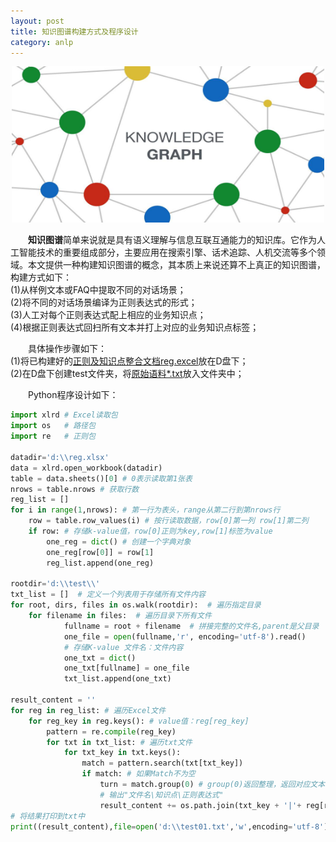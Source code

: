 ```yaml
---
layout: post
title: 知识图谱构建方式及程序设计
category: anlp
---
```


<div align="center">
<img width="500" height="250" src="https://raw.githubusercontent.com/carrylaw/IMG/master/img_nlp/sucai18.png" />
</div>

&emsp;&emsp;**知识图谱**简单来说就是具有语义理解与信息互联互通能力的知识库。它作为人工智能技术的重要组成部分，主要应用在搜索引擎、话术追踪、人机交流等多个领域。本文提供一种构建知识图谱的概念，其本质上来说还算不上真正的知识图谱，构建方式如下：            
(1)从样例文本或FAQ中提取不同的对话场景；         
(2)将不同的对话场景编译为正则表达式的形式；    
(3)人工对每个正则表达式配上相应的业务知识点；        
(4)根据正则表达式回扫所有文本并打上对应的业务知识点标签；    
                 
&emsp;&emsp;具体操作步骤如下：           
(1)将已构建好的[正则及知识点整合文档reg.excel](https://github.com/carrylaw/IMG/blob/master/reg.xlsx)放在D盘下；        
(2)在D盘下创建test文件夹，将[原始语料*.txt](https://github.com/carrylaw/IMG/tree/master/test)放入文件夹中；    

&emsp;&emsp;Python程序设计如下：     
``` python
import xlrd # Excel读取包
import os   # 路径包
import re   # 正则包

datadir='d:\\reg.xlsx'
data = xlrd.open_workbook(datadir)
table = data.sheets()[0] # 0表示读取第1张表
nrows = table.nrows # 获取行数
reg_list = []
for i in range(1,nrows): # 第一行为表头，range从第二行到第nrows行
    row = table.row_values(i) # 按行读取数据，row[0]第一列 row[1]第二列
    if row: # 存储k-value值，row[0]正则为key,row[1]标签为value
        one_reg = dict() # 创建一个字典对象
        one_reg[row[0]] = row[1]
        reg_list.append(one_reg)

rootdir='d:\\test\\'
txt_list = []  # 定义一个列表用于存储所有文件内容
for root, dirs, files in os.walk(rootdir):  # 遍历指定目录
    for filename in files:  # 遍历目录下所有文件
            fullname = root + filename  # 拼接完整的文件名,parent是父目录
            one_file = open(fullname,'r', encoding='utf-8').read()
            # 存储K-value 文件名：文件内容
            one_txt = dict()  
            one_txt[fullname] = one_file  
            txt_list.append(one_txt)

result_content = ''
for reg in reg_list: # 遍历Excel文件
    for reg_key in reg.keys(): # value值：reg[reg_key]
        pattern = re.compile(reg_key)
        for txt in txt_list: # 遍历txt文件
            for txt_key in txt.keys():
                match = pattern.search(txt[txt_key])
                if match: # 如果Match不为空
                    turn = match.group(0) # group(0)返回整理，返回对应文本内容
                    # 输出"文件名\知识点\正则表达式"
                    result_content += os.path.join(txt_key + '|'+ reg[reg_key] + '|'+ reg_key + '|' + turn + '\n')
# 将结果打印到txt中
print((result_content),file=open('d:\\test01.txt','w',encoding='utf-8'))
```   



  